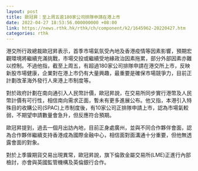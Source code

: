 ```yaml
---
layout: post
title: 歐冠昇：至上周五逾180家公司排隊申請在港上市
date: 2022-04-27 18:53:56.000000000 +08:00
link: https://news.rthk.hk/rthk/ch/component/k2/1645962-20220427.htm
categories: rthk
---
```


港交所行政總裁歐冠昇表示，首季市場氣氛受內地及香港疫情等因素影響，預期宏觀環境將繼續充滿挑戰，市場交投或繼續受地緣政治因素拖累，部分外部因素亦難以控制。不過他指，截至上周五，有超過180家公司排隊申請在港交所上市，反映新股市場健康，企業對在港上市仍有大量興趣，最重要是確保市場競爭力，目前正計劃改革海外發行人來港上市制度等。

對於政府計劃在南向通引入人民幣計價，歐冠昇說，在交易所同步實行港幣及人民幣計價有可行性，相信南向需求正面，暫未有更多進展公布。他又指，本港引入特殊目的收購公司(SPAC)上市制度後，有10家公司正排隊申請上市，認為市場氣較弱，不期望申請數量會急升，但反應符合預期。

歐冠昇提到，過去一個月出訪內地，目前正身處廣州，並與不同合作夥伴會面，認為合作夥伴繼續支持香港成為國際金融中心，相信面對面溝通十分重要，但他無透露會面的對象。

對於上季鎳期貨交易出現異常，歐冠昇說，旗下倫敦金屬交易所(LME)正進行內部檢討，亦會與英國監管機構及英倫銀行合作。
